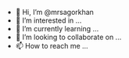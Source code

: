 - 👋 Hi, I’m @mrsagorkhan
- 👀 I’m interested in ...
- 🌱 I’m currently learning ...
- 💞️ I’m looking to collaborate on ...
- 📫 How to reach me ...

<!---
mrsagorkhan/mrsagorkhan is a ✨ special ✨ repository because its `README.md` (this file) appears on your GitHub profile.
You can click the Preview link to take a look at your changes.
--->
